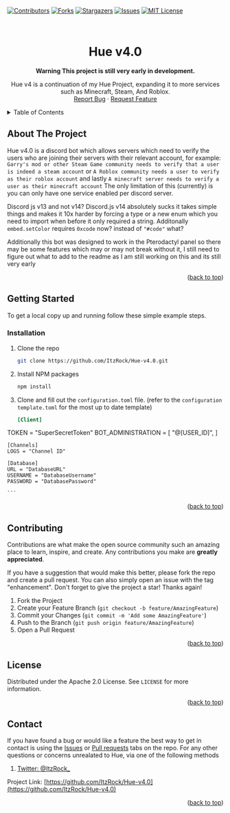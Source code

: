 <div id="top"></div>
<!--
*** Thanks for checking out the Best-README-Template. If you have a suggestion
*** that would make this better, please fork the repo and create a pull request
*** or simply open an issue with the tag "enhancement".
*** Don't forget to give the project a star!
*** Thanks again! Now go create something AMAZING! :D
-->



<!-- PROJECT SHIELDsS -->
<!--
*** I'm using markdown "reference style" links for readability.
*** Reference links are enclosed in brackets [ ] instead of parentheses ( ).
*** See the bottom of this document for the declaration of the reference variables
*** for contributors-url, forks-url, etc. This is an optional, concise syntax you may use.
*** https://www.markdownguide.org/basic-syntax/#reference-style-links
-->
[![Contributors][contributors-shield]][contributors-url]
[![Forks][forks-shield]][forks-url]
[![Stargazers][stars-shield]][stars-url]
[![Issues][issues-shield]][issues-url]
[![MIT License][license-shield]][license-url]



<!-- PROJECT LOGO -->
<br />
<div align="center">
  
<h1 align="center"><b>Hue v4.0</b></h1>
	<b>Warning This project is still very early in development.</b>

  <p align="center">
    Hue v4 is a continuation of my Hue Project, expanding it to more services such as Minecraft, Steam, And Roblox.
    <br />
    <a href="https://github.com/ItzRock/Hue-v4.0/issues">Report Bug</a>
    ·
    <a href="https://github.com/ItzRock/Hue-v4.0/issues">Request Feature</a>
  </p>
</div>



<!-- TABLE OF CONTENTS -->
<details>
  <summary>Table of Contents</summary>
  <ol>
    <li>
      <a href="#about-the-project">About The Project</a>
    </li>
    <li>
      <a href="#getting-started">Getting Started</a>
      <ul>
        <li><a href="#installation">Installation</a></li>
      </ul>
    </li>
    <li><a href="#contributing">Contributing</a></li>
    <li><a href="#license">License</a></li>
    <li><a href="#contact">Contact</a></li>
  </ol>
</details>



<!-- ABOUT THE PROJECT -->
## About The Project

Hue v4.0 is a discord bot which allows servers which need to verify the users who are joining their servers with their relevant account, for example: `Garry's mod or other Steam Game community needs to verify that a user is indeed a steam account` or `A Roblox community needs a user to verify as their roblox account` and lastly `A minecraft server needs to verify a user as their minecraft account` The only limitation of this (currently) is you can only have one service enabled per discord server.

Discord js v13 and not v14? Discord.js v14 absolutely sucks it takes simple things and makes it 10x harder by forcing a type or a new enum which you need to import when before it only required a string. Additonally `embed.setColor` requires `0xcode` now? instead of `"#code"` what?

Additionally this bot was designed to work in the Pterodactyl panel so there may be some features which may or may not break without it, I still need to figure out what to add to the readme as I am still working on this and its still very early

<p align="right">(<a href="#top">back to top</a>)</p>



<!-- GETTING STARTED -->
## Getting Started

To get a local copy up and running follow these simple example steps.

### Installation

1. Clone the repo
   ```sh
   git clone https://github.com/ItzRock/Hue-v4.0.git
   ```
2. Install NPM packages
   ```sh
   npm install
   ```
3. Clone and fill out the `configuration.toml` file. (refer to the `configuration template.toml` for the most up to date template)
	```toml
	[Client]
  TOKEN = "SuperSecretToken"
	BOT_ADMINISTRATION = [ 
	"@[USER_ID]",
	]

	[Channels]
	LOGS = "Channel ID"

	[Database]
	URL = "DatabaseURL"
	USERNAME = "DatabaseUsername"
	PASSWORD = "DatabasePassword"

	```

<p align="right">(<a href="#top">back to top</a>)</p>

<!-- CONTRIBUTING -->
## Contributing

Contributions are what make the open source community such an amazing place to learn, inspire, and create. Any contributions you make are **greatly appreciated**.

If you have a suggestion that would make this better, please fork the repo and create a pull request. You can also simply open an issue with the tag "enhancement".
Don't forget to give the project a star! Thanks again!

1. Fork the Project
2. Create your Feature Branch (`git checkout -b feature/AmazingFeature`)
3. Commit your Changes (`git commit -m 'Add some AmazingFeature'`)
4. Push to the Branch (`git push origin feature/AmazingFeature`)
5. Open a Pull Request

<p align="right">(<a href="#top">back to top</a>)</p>



<!-- LICENSE -->
## License

Distributed under the Apache 2.0 License. See `LICENSE` for more information.

<p align="right">(<a href="#top">back to top</a>)</p>



<!-- CONTACT -->
## Contact

If you have found a bug or would like a feature the best way to get in contact is using the [Issues](/issues) or [Pull requests](/pulls) tabs on the repo.
For any other questions or concerns unrealated to Hue, via one of the following methods

1. [Twitter: @ItzRock_](https://twitter.com/ItzRock_)

Project Link: [https://github.com/ItzRock/Hue-v4.0](https://github.com/ItzRock/Hue-v4.0)

<p align="right">(<a href="#top">back to top</a>)</p>



<!-- MARKDOWN LINKS & IMAGES -->
<!-- https://www.markdownguide.org/basic-syntax/#reference-style-links -->
[contributors-shield]: https://img.shields.io/github/contributors/ItzRock/Hue-v4.0.svg?style=for-the-badge
[contributors-url]: https://github.com/ItzRock/Hue-v4.0/graphs/contributors
[forks-shield]: https://img.shields.io/github/forks/ItzRock/Hue-v4.0.svg?style=for-the-badge
[forks-url]: https://github.com/ItzRock/Hue-v4.0/network/members
[stars-shield]: https://img.shields.io/github/stars/ItzRock/Hue-v4.0.svg?style=for-the-badge
[stars-url]: https://github.com/ItzRock/Hue-v4.0/stargazers
[issues-shield]: https://img.shields.io/github/issues/ItzRock/Hue-v4.0.svg?style=for-the-badge
[issues-url]: https://github.com/ItzRock/Hue-v4.0/issues
[license-shield]: https://img.shields.io/github/license/ItzRock/Hue-v4.0.svg?style=for-the-badge
[license-url]: https://github.com/ItzRock/Hue-v4.0/blob/master/LICENSE
[linkedin-shield]: https://img.shields.io/badge/-LinkedIn-black.svg?style=for-the-badge&logo=linkedin&colorB=555
[product-screenshot]: images/screenshot.png
[Next.js]: https://img.shields.io/badge/next.js-000000?style=for-the-badge&logo=nextdotjs&logoColor=white
[Next-url]: https://nextjs.org/
[React.js]: https://img.shields.io/badge/React-20232A?style=for-the-badge&logo=react&logoColor=61DAFB
[React-url]: https://reactjs.org/
[Vue.js]: https://img.shields.io/badge/Vue.js-35495E?style=for-the-badge&logo=vuedotjs&logoColor=4FC08D
[Vue-url]: https://vuejs.org/
[Angular.io]: https://img.shields.io/badge/Angular-DD0031?style=for-the-badge&logo=angular&logoColor=white
[Angular-url]: https://angular.io/
[Svelte.dev]: https://img.shields.io/badge/Svelte-4A4A55?style=for-the-badge&logo=svelte&logoColor=FF3E00
[Svelte-url]: https://svelte.dev/
[Laravel.com]: https://img.shields.io/badge/Laravel-FF2D20?style=for-the-badge&logo=laravel&logoColor=white
[Laravel-url]: https://laravel.com
[Bootstrap.com]: https://img.shields.io/badge/Bootstrap-563D7C?style=for-the-badge&logo=bootstrap&logoColor=white
[Bootstrap-url]: https://getbootstrap.com
[JQuery.com]: https://img.shields.io/badge/jQuery-0769AD?style=for-the-badge&logo=jquery&logoColor=white
[JQuery-url]: https://jquery.com 
